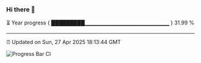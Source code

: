 ### Hi there 👋

⏳ Year progress { █████████▁▁▁▁▁▁▁▁▁▁▁▁▁▁▁▁▁▁▁▁▁ } 31.99 %

---

⏰ Updated on Sun, 27 Apr 2025 18:13:44 GMT

![Progress Bar CI](https://github.com/Shyam-Makwana/GitHub-Actions-Demo/workflows/Progress%20Bar%20CI/badge.svg)
